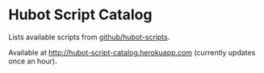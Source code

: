 Hubot Script Catalog
====================

Lists available scripts from [github/hubot-scripts](https://github.com/github/hubot-scripts).

Available at http://hubot-script-catalog.herokuapp.com (currently updates once an hour).
